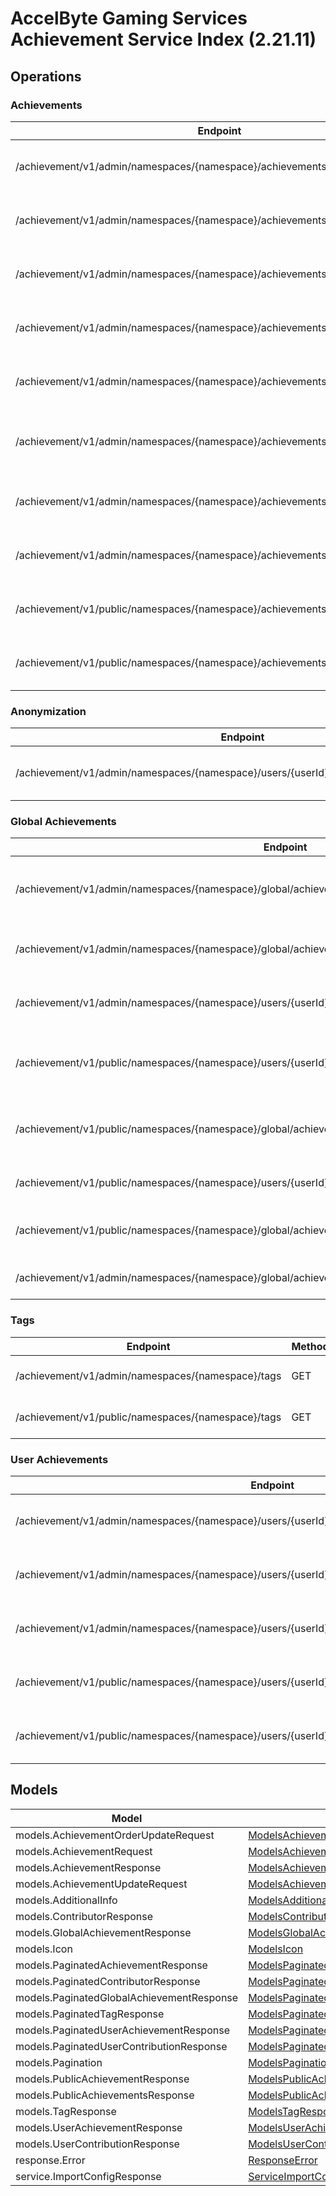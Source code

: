 [//]: # (<< Code generated. DO NOT EDIT!)

[//]: # (<< template file: doc-index.j2)

# AccelByte Gaming Services Achievement Service Index (2.21.11)


## Operations

### Achievements
| Endpoint | Method | ID | Deprecated | Class | Wrapper | Example |
|---|---|---|---|---|---|---|
| /achievement/v1/admin/namespaces/{namespace}/achievements | POST | AdminCreateNewAchievement | `false` | [AdminCreateNewAchievement](../../accelbyte_py_sdk/api/achievement/operations/achievements/admin_create_new_achievement.py) | [admin_create_new_achievement](../../accelbyte_py_sdk/api/achievement/wrappers/_achievements.py) | [accelbyte_py_sdk_cli achievement-admin-create-new-achievement](../../samples/cli/accelbyte_py_sdk_cli/achievement/_admin_create_new_achievement.py) |
| /achievement/v1/admin/namespaces/{namespace}/achievements/{achievementCode} | DELETE | AdminDeleteAchievement | `false` | [AdminDeleteAchievement](../../accelbyte_py_sdk/api/achievement/operations/achievements/admin_delete_achievement.py) | [admin_delete_achievement](../../accelbyte_py_sdk/api/achievement/wrappers/_achievements.py) | [accelbyte_py_sdk_cli achievement-admin-delete-achievement](../../samples/cli/accelbyte_py_sdk_cli/achievement/_admin_delete_achievement.py) |
| /achievement/v1/admin/namespaces/{namespace}/achievements/{achievementCode} | GET | AdminGetAchievement | `false` | [AdminGetAchievement](../../accelbyte_py_sdk/api/achievement/operations/achievements/admin_get_achievement.py) | [admin_get_achievement](../../accelbyte_py_sdk/api/achievement/wrappers/_achievements.py) | [accelbyte_py_sdk_cli achievement-admin-get-achievement](../../samples/cli/accelbyte_py_sdk_cli/achievement/_admin_get_achievement.py) |
| /achievement/v1/admin/namespaces/{namespace}/achievements | GET | AdminListAchievements | `false` | [AdminListAchievements](../../accelbyte_py_sdk/api/achievement/operations/achievements/admin_list_achievements.py) | [admin_list_achievements](../../accelbyte_py_sdk/api/achievement/wrappers/_achievements.py) | [accelbyte_py_sdk_cli achievement-admin-list-achievements](../../samples/cli/accelbyte_py_sdk_cli/achievement/_admin_list_achievements.py) |
| /achievement/v1/admin/namespaces/{namespace}/achievements/{achievementCode} | PUT | AdminUpdateAchievement | `false` | [AdminUpdateAchievement](../../accelbyte_py_sdk/api/achievement/operations/achievements/admin_update_achievement.py) | [admin_update_achievement](../../accelbyte_py_sdk/api/achievement/wrappers/_achievements.py) | [accelbyte_py_sdk_cli achievement-admin-update-achievement](../../samples/cli/accelbyte_py_sdk_cli/achievement/_admin_update_achievement.py) |
| /achievement/v1/admin/namespaces/{namespace}/achievements/{achievementCode} | PATCH | AdminUpdateAchievementListOrder | `false` | [AdminUpdateAchievementListOrder](../../accelbyte_py_sdk/api/achievement/operations/achievements/admin_update_achievemen_d288a7.py) | [admin_update_achievement_list_order](../../accelbyte_py_sdk/api/achievement/wrappers/_achievements.py) | [accelbyte_py_sdk_cli achievement-admin-update-achievement-list-order](../../samples/cli/accelbyte_py_sdk_cli/achievement/_admin_update_achievement_list_order.py) |
| /achievement/v1/admin/namespaces/{namespace}/achievements/export | GET | ExportAchievements | `false` | [ExportAchievements](../../accelbyte_py_sdk/api/achievement/operations/achievements/export_achievements.py) | [export_achievements](../../accelbyte_py_sdk/api/achievement/wrappers/_achievements.py) | [accelbyte_py_sdk_cli achievement-export-achievements](../../samples/cli/accelbyte_py_sdk_cli/achievement/_export_achievements.py) |
| /achievement/v1/admin/namespaces/{namespace}/achievements/import | POST | ImportAchievements | `false` | [ImportAchievements](../../accelbyte_py_sdk/api/achievement/operations/achievements/import_achievements.py) | [import_achievements](../../accelbyte_py_sdk/api/achievement/wrappers/_achievements.py) | [accelbyte_py_sdk_cli achievement-import-achievements](../../samples/cli/accelbyte_py_sdk_cli/achievement/_import_achievements.py) |
| /achievement/v1/public/namespaces/{namespace}/achievements/{achievementCode} | GET | PublicGetAchievement | `false` | [PublicGetAchievement](../../accelbyte_py_sdk/api/achievement/operations/achievements/public_get_achievement.py) | [public_get_achievement](../../accelbyte_py_sdk/api/achievement/wrappers/_achievements.py) | [accelbyte_py_sdk_cli achievement-public-get-achievement](../../samples/cli/accelbyte_py_sdk_cli/achievement/_public_get_achievement.py) |
| /achievement/v1/public/namespaces/{namespace}/achievements | GET | PublicListAchievements | `false` | [PublicListAchievements](../../accelbyte_py_sdk/api/achievement/operations/achievements/public_list_achievements.py) | [public_list_achievements](../../accelbyte_py_sdk/api/achievement/wrappers/_achievements.py) | [accelbyte_py_sdk_cli achievement-public-list-achievements](../../samples/cli/accelbyte_py_sdk_cli/achievement/_public_list_achievements.py) |

### Anonymization
| Endpoint | Method | ID | Deprecated | Class | Wrapper | Example |
|---|---|---|---|---|---|---|
| /achievement/v1/admin/namespaces/{namespace}/users/{userId}/anonymization/achievements | DELETE | AdminAnonymizeUserAchievement | `false` | [AdminAnonymizeUserAchievement](../../accelbyte_py_sdk/api/achievement/operations/anonymization/admin_anonymize_user_ac_c61ab2.py) | [admin_anonymize_user_achievement](../../accelbyte_py_sdk/api/achievement/wrappers/_anonymization.py) | [accelbyte_py_sdk_cli achievement-admin-anonymize-user-achievement](../../samples/cli/accelbyte_py_sdk_cli/achievement/_admin_anonymize_user_achievement.py) |

### Global Achievements
| Endpoint | Method | ID | Deprecated | Class | Wrapper | Example |
|---|---|---|---|---|---|---|
| /achievement/v1/admin/namespaces/{namespace}/global/achievements/{achievementCode}/contributors | GET | AdminListGlobalAchievementContributors | `false` | [AdminListGlobalAchievementContributors](../../accelbyte_py_sdk/api/achievement/operations/global_achievements/admin_list_global_achie_0b49fb.py) | [admin_list_global_achievement_contributors](../../accelbyte_py_sdk/api/achievement/wrappers/_global_achievements.py) | [accelbyte_py_sdk_cli achievement-admin-list-global-achievement-contributors](../../samples/cli/accelbyte_py_sdk_cli/achievement/_admin_list_global_achievement_contributors.py) |
| /achievement/v1/admin/namespaces/{namespace}/global/achievements | GET | AdminListGlobalAchievements | `false` | [AdminListGlobalAchievements](../../accelbyte_py_sdk/api/achievement/operations/global_achievements/admin_list_global_achievements.py) | [admin_list_global_achievements](../../accelbyte_py_sdk/api/achievement/wrappers/_global_achievements.py) | [accelbyte_py_sdk_cli achievement-admin-list-global-achievements](../../samples/cli/accelbyte_py_sdk_cli/achievement/_admin_list_global_achievements.py) |
| /achievement/v1/admin/namespaces/{namespace}/users/{userId}/global/achievements | GET | AdminListUserContributions | `false` | [AdminListUserContributions](../../accelbyte_py_sdk/api/achievement/operations/global_achievements/admin_list_user_contributions.py) | [admin_list_user_contributions](../../accelbyte_py_sdk/api/achievement/wrappers/_global_achievements.py) | [accelbyte_py_sdk_cli achievement-admin-list-user-contributions](../../samples/cli/accelbyte_py_sdk_cli/achievement/_admin_list_user_contributions.py) |
| /achievement/v1/public/namespaces/{namespace}/users/{userId}/global/achievements/{achievementCode}/claim | POST | ClaimGlobalAchievementReward | `false` | [ClaimGlobalAchievementReward](../../accelbyte_py_sdk/api/achievement/operations/global_achievements/claim_global_achievemen_1ea8df.py) | [claim_global_achievement_reward](../../accelbyte_py_sdk/api/achievement/wrappers/_global_achievements.py) | [accelbyte_py_sdk_cli achievement-claim-global-achievement-reward](../../samples/cli/accelbyte_py_sdk_cli/achievement/_claim_global_achievement_reward.py) |
| /achievement/v1/public/namespaces/{namespace}/global/achievements/{achievementCode}/contributors | GET | ListGlobalAchievementContributors | `false` | [ListGlobalAchievementContributors](../../accelbyte_py_sdk/api/achievement/operations/global_achievements/list_global_achievement_b19e66.py) | [list_global_achievement_contributors](../../accelbyte_py_sdk/api/achievement/wrappers/_global_achievements.py) | [accelbyte_py_sdk_cli achievement-list-global-achievement-contributors](../../samples/cli/accelbyte_py_sdk_cli/achievement/_list_global_achievement_contributors.py) |
| /achievement/v1/public/namespaces/{namespace}/users/{userId}/global/achievements | GET | ListUserContributions | `false` | [ListUserContributions](../../accelbyte_py_sdk/api/achievement/operations/global_achievements/list_user_contributions.py) | [list_user_contributions](../../accelbyte_py_sdk/api/achievement/wrappers/_global_achievements.py) | [accelbyte_py_sdk_cli achievement-list-user-contributions](../../samples/cli/accelbyte_py_sdk_cli/achievement/_list_user_contributions.py) |
| /achievement/v1/public/namespaces/{namespace}/global/achievements | GET | PublicListGlobalAchievements | `false` | [PublicListGlobalAchievements](../../accelbyte_py_sdk/api/achievement/operations/global_achievements/public_list_global_achi_9c838b.py) | [public_list_global_achievements](../../accelbyte_py_sdk/api/achievement/wrappers/_global_achievements.py) | [accelbyte_py_sdk_cli achievement-public-list-global-achievements](../../samples/cli/accelbyte_py_sdk_cli/achievement/_public_list_global_achievements.py) |
| /achievement/v1/admin/namespaces/{namespace}/global/achievements/{achievementCode}/reset | DELETE | ResetGlobalAchievement | `false` | [ResetGlobalAchievement](../../accelbyte_py_sdk/api/achievement/operations/global_achievements/reset_global_achievement.py) | [reset_global_achievement](../../accelbyte_py_sdk/api/achievement/wrappers/_global_achievements.py) | [accelbyte_py_sdk_cli achievement-reset-global-achievement](../../samples/cli/accelbyte_py_sdk_cli/achievement/_reset_global_achievement.py) |

### Tags
| Endpoint | Method | ID | Deprecated | Class | Wrapper | Example |
|---|---|---|---|---|---|---|
| /achievement/v1/admin/namespaces/{namespace}/tags | GET | AdminListTags | `false` | [AdminListTags](../../accelbyte_py_sdk/api/achievement/operations/tags/admin_list_tags.py) | [admin_list_tags](../../accelbyte_py_sdk/api/achievement/wrappers/_tags.py) | [accelbyte_py_sdk_cli achievement-admin-list-tags](../../samples/cli/accelbyte_py_sdk_cli/achievement/_admin_list_tags.py) |
| /achievement/v1/public/namespaces/{namespace}/tags | GET | PublicListTags | `false` | [PublicListTags](../../accelbyte_py_sdk/api/achievement/operations/tags/public_list_tags.py) | [public_list_tags](../../accelbyte_py_sdk/api/achievement/wrappers/_tags.py) | [accelbyte_py_sdk_cli achievement-public-list-tags](../../samples/cli/accelbyte_py_sdk_cli/achievement/_public_list_tags.py) |

### User Achievements
| Endpoint | Method | ID | Deprecated | Class | Wrapper | Example |
|---|---|---|---|---|---|---|
| /achievement/v1/admin/namespaces/{namespace}/users/{userId}/achievements | GET | AdminListUserAchievements | `false` | [AdminListUserAchievements](../../accelbyte_py_sdk/api/achievement/operations/user_achievements/admin_list_user_achievements.py) | [admin_list_user_achievements](../../accelbyte_py_sdk/api/achievement/wrappers/_user_achievements.py) | [accelbyte_py_sdk_cli achievement-admin-list-user-achievements](../../samples/cli/accelbyte_py_sdk_cli/achievement/_admin_list_user_achievements.py) |
| /achievement/v1/admin/namespaces/{namespace}/users/{userId}/achievements/{achievementCode}/reset | DELETE | AdminResetAchievement | `false` | [AdminResetAchievement](../../accelbyte_py_sdk/api/achievement/operations/user_achievements/admin_reset_achievement.py) | [admin_reset_achievement](../../accelbyte_py_sdk/api/achievement/wrappers/_user_achievements.py) | [accelbyte_py_sdk_cli achievement-admin-reset-achievement](../../samples/cli/accelbyte_py_sdk_cli/achievement/_admin_reset_achievement.py) |
| /achievement/v1/admin/namespaces/{namespace}/users/{userId}/achievements/{achievementCode}/unlock | PUT | AdminUnlockAchievement | `false` | [AdminUnlockAchievement](../../accelbyte_py_sdk/api/achievement/operations/user_achievements/admin_unlock_achievement.py) | [admin_unlock_achievement](../../accelbyte_py_sdk/api/achievement/wrappers/_user_achievements.py) | [accelbyte_py_sdk_cli achievement-admin-unlock-achievement](../../samples/cli/accelbyte_py_sdk_cli/achievement/_admin_unlock_achievement.py) |
| /achievement/v1/public/namespaces/{namespace}/users/{userId}/achievements | GET | PublicListUserAchievements | `false` | [PublicListUserAchievements](../../accelbyte_py_sdk/api/achievement/operations/user_achievements/public_list_user_achievements.py) | [public_list_user_achievements](../../accelbyte_py_sdk/api/achievement/wrappers/_user_achievements.py) | [accelbyte_py_sdk_cli achievement-public-list-user-achievements](../../samples/cli/accelbyte_py_sdk_cli/achievement/_public_list_user_achievements.py) |
| /achievement/v1/public/namespaces/{namespace}/users/{userId}/achievements/{achievementCode}/unlock | PUT | PublicUnlockAchievement | `false` | [PublicUnlockAchievement](../../accelbyte_py_sdk/api/achievement/operations/user_achievements/public_unlock_achievement.py) | [public_unlock_achievement](../../accelbyte_py_sdk/api/achievement/wrappers/_user_achievements.py) | [accelbyte_py_sdk_cli achievement-public-unlock-achievement](../../samples/cli/accelbyte_py_sdk_cli/achievement/_public_unlock_achievement.py) |


## Models
| Model | Class |
|---|---|
| models.AchievementOrderUpdateRequest | [ModelsAchievementOrderUpdateRequest](../../accelbyte_py_sdk/api/achievement/models/models_achievement_order_update_request.py) |
| models.AchievementRequest | [ModelsAchievementRequest](../../accelbyte_py_sdk/api/achievement/models/models_achievement_request.py) |
| models.AchievementResponse | [ModelsAchievementResponse](../../accelbyte_py_sdk/api/achievement/models/models_achievement_response.py) |
| models.AchievementUpdateRequest | [ModelsAchievementUpdateRequest](../../accelbyte_py_sdk/api/achievement/models/models_achievement_update_request.py) |
| models.AdditionalInfo | [ModelsAdditionalInfo](../../accelbyte_py_sdk/api/achievement/models/models_additional_info.py) |
| models.ContributorResponse | [ModelsContributorResponse](../../accelbyte_py_sdk/api/achievement/models/models_contributor_response.py) |
| models.GlobalAchievementResponse | [ModelsGlobalAchievementResponse](../../accelbyte_py_sdk/api/achievement/models/models_global_achievement_response.py) |
| models.Icon | [ModelsIcon](../../accelbyte_py_sdk/api/achievement/models/models_icon.py) |
| models.PaginatedAchievementResponse | [ModelsPaginatedAchievementResponse](../../accelbyte_py_sdk/api/achievement/models/models_paginated_achievement_response.py) |
| models.PaginatedContributorResponse | [ModelsPaginatedContributorResponse](../../accelbyte_py_sdk/api/achievement/models/models_paginated_contributor_response.py) |
| models.PaginatedGlobalAchievementResponse | [ModelsPaginatedGlobalAchievementResponse](../../accelbyte_py_sdk/api/achievement/models/models_paginated_global_achievement_response.py) |
| models.PaginatedTagResponse | [ModelsPaginatedTagResponse](../../accelbyte_py_sdk/api/achievement/models/models_paginated_tag_response.py) |
| models.PaginatedUserAchievementResponse | [ModelsPaginatedUserAchievementResponse](../../accelbyte_py_sdk/api/achievement/models/models_paginated_user_achievement_response.py) |
| models.PaginatedUserContributionResponse | [ModelsPaginatedUserContributionResponse](../../accelbyte_py_sdk/api/achievement/models/models_paginated_user_contribution_response.py) |
| models.Pagination | [ModelsPagination](../../accelbyte_py_sdk/api/achievement/models/models_pagination.py) |
| models.PublicAchievementResponse | [ModelsPublicAchievementResponse](../../accelbyte_py_sdk/api/achievement/models/models_public_achievement_response.py) |
| models.PublicAchievementsResponse | [ModelsPublicAchievementsResponse](../../accelbyte_py_sdk/api/achievement/models/models_public_achievements_response.py) |
| models.TagResponse | [ModelsTagResponse](../../accelbyte_py_sdk/api/achievement/models/models_tag_response.py) |
| models.UserAchievementResponse | [ModelsUserAchievementResponse](../../accelbyte_py_sdk/api/achievement/models/models_user_achievement_response.py) |
| models.UserContributionResponse | [ModelsUserContributionResponse](../../accelbyte_py_sdk/api/achievement/models/models_user_contribution_response.py) |
| response.Error | [ResponseError](../../accelbyte_py_sdk/api/achievement/models/response_error.py) |
| service.ImportConfigResponse | [ServiceImportConfigResponse](../../accelbyte_py_sdk/api/achievement/models/service_import_config_response.py) |

